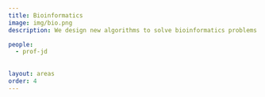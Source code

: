 ```yaml
---
title: Bioinformatics
image: img/bio.png
description: We design new algorithms to solve bioinformatics problems

people:
  - prof-jd
  
  
layout: areas
order: 4
---
```



